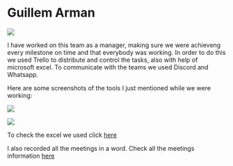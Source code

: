 # Guillem Arman

![](http://imgur.com/ZEGANXa.png)

I have worked on this team as a manager, making sure we were achieveng every milestone on time and that everybody was working. In order to do this we used Trello to distribute and control the tasks, also with help of microsoft excel. To communicate with the teams we used Discord and Whatsapp.

Here are some screenshots of the tools I just mentioned while we were working:

![](http://imgur.com/kQmPny1.png)

![](http://imgur.com/BJuQbDN.png)

To check the excel we used click [here](https://docs.google.com/spreadsheets/d/16c9s4nma7ww8W2FWcExLf671DLfWdYrvP_H8hiFsEHM/edit#gid=0)

I also recorded all the meetings in a word. Check all the meetings information [here](https://docs.google.com/document/d/1vjsDI6wrHsJFBWOjpigXHiGC8xT_mEdfirNKqh5MNdA/edit)
